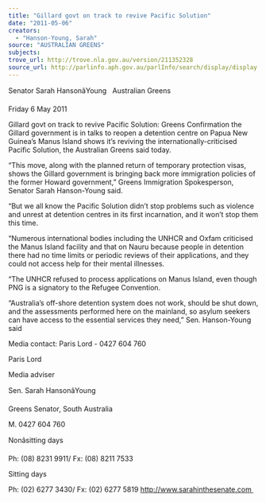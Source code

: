```yaml
---
title: "Gillard govt on track to revive Pacific Solution"
date: "2011-05-06"
creators:
  - "Hanson-Young, Sarah"
source: "AUSTRALIAN GREENS"
subjects:
trove_url: http://trove.nla.gov.au/version/211352328
source_url: http://parlinfo.aph.gov.au/parlInfo/search/display/display.w3p;query=Id%3A%22media/pressrel/752605%22
---
```


 Senator Sarah HansonâYoung   Australian Greens 

 Friday 6 May 2011  

 Gillard govt on track to revive Pacific  Solution: Greens  Confirmation the Gillard government is in talks to reopen a detention centre on Papua New Guinea’s  Manus Island shows it’s reviving the internationally-criticised Pacific Solution, the Australian Greens  said today. 

 “This move, along with the planned return of temporary protection visas, shows the Gillard  government is bringing back more immigration policies of the former Howard government,” Greens  Immigration Spokesperson, Senator Sarah Hanson-Young said. 

 “But we all know the Pacific Solution didn’t stop problems such as violence and unrest at detention  centres in its first incarnation, and it won’t stop them this time. 

 “Numerous international bodies including the UNHCR and Oxfam criticised the Manus Island facility  and that on Nauru because people in detention there had no time limits or periodic reviews of their  applications, and they could not access help for their mental illnesses. 

 “The UNHCR refused to process applications on Manus Island, even though PNG is a signatory to the  Refugee Convention. 

 “Australia’s off-shore detention system does not work, should be shut down, and the assessments  performed here on the mainland, so asylum seekers can have access to the essential services they  need,” Sen. Hanson-Young said 

 Media contact: Paris Lord - 0427 604 760  

 Paris Lord 

 Media adviser 

 Sen. Sarah HansonâYoung 

 Greens Senator, South Australia 

 M. 0427 604 760 

 Nonâsitting days 

 Ph: (08) 8231 9911/ Fx: (08) 8211 7533 

 Sitting days 

 Ph: (02) 6277 3430/ Fx: (02) 6277 5819 http://www.sarahinthesenate.com 

